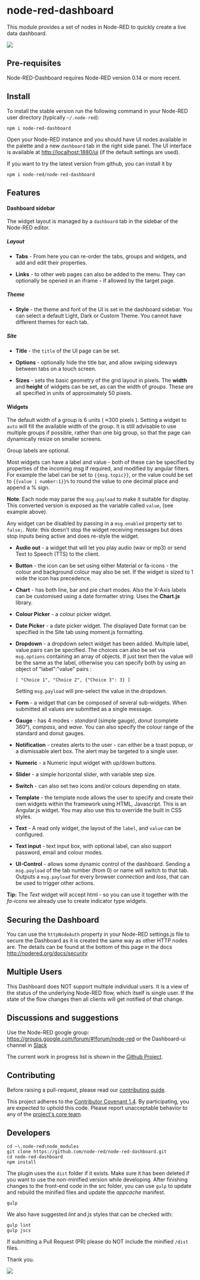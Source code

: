 # node-red-dashboard

This module provides a set of nodes in Node-RED to quickly create a live data
dashboard.

<img src="http://nodered.org/images/dashboarde.png"/>

## Pre-requisites

Node-RED-Dashboard requires Node-RED version 0.14 or more recent.

## Install

To install the stable version run the following command in your Node-RED user directory (typically `~/.node-red`):

    npm i node-red-dashboard

Open your Node-RED instance and you should have UI nodes available in the palette and a new `dashboard` tab in the
right side panel. The UI interface is available at <http://localhost:1880/ui> (if the default settings are used).

If you want to try the latest version from github, you can install it by

    npm i node-red/node-red-dashboard


## Features

#### Dashboard sidebar

The widget layout is managed by a `dashboard` tab in the sidebar of the Node-RED editor.

##### Layout

 - **Tabs** - From here you can re-order the tabs, groups and widgets, and add and edit their properties.

 - **Links** - to other web pages can also be added to the menu. They can optionally be opened in an iframe - if allowed by the target page.

##### Theme

 - **Style** - the theme and font of the UI is set in the dashboard sidebar. You can select a default Light, Dark or Custom Theme.
 You cannot have different themes for each tab.

##### Site

 - **Title** - the `title` of the UI page can be set.

 - **Options** - optionally hide the title bar, and allow swiping sideways between tabs on a touch screen.

 - **Sizes** - sets the basic geometry of the grid layout in pixels. The **width** and **height** of widgets can be set, as can the width of *groups*. These are all specified in units of approximately 50 pixels.

#### Widgets

The default width of a group is 6 units ( &approx;300 pixels ). Setting a widget to `auto` will fill the available
width of the group. It is still advisable to use multiple groups if possible, rather than one big group, so that the page can dynamically resize on smaller screens.

Group labels are optional.

Most widgets can have a label and value - both of these can be specified by properties of the incoming msg if required, and modified by angular filters. For example the label can be set to `{{msg.topic}}`, or the value could be set to `{{value | number:1}}%` to round the value to one decimal place and append a % sign.

**Note**: Each node may parse the `msg.payload` to make it suitable for display. This converted version is exposed as the variable called `value`, (see example above).  

Any widget can be disabled by passing in a `msg.enabled` property set to `false;`. *Note:* this doesn't stop the widget receiving messages but does stop inputs being active and does re-style the widget.

  - **Audio out** - a widget that will let you play audio (wav or mp3) or send Text to Speech (TTS) to the client.
  - **Button** - the icon can be set using either Material or fa-icons - the colour and background colour may also be set. If the widget is sized to 1 wide the icon has precedence.
  - **Chart** - has both line, bar and pie chart modes. Also the X-Axis labels can be customised using a date formatter string. Uses the **Chart.js** library.
  - **Colour Picker** - a colour picker widget.
  - **Date Picker** - a date picker widget. The displayed Date format can be specified in the Site tab using moment.js formatting.
  - **Dropdown** - a dropdown select widget has been added. Multiple label, value pairs can be specified. The choices can also be set via `msg.options` containing an array of objects. If just text then the value will be the same as the label, otherwise you can specify both by using an object of "label":"value" pairs :

        [ "Choice 1", "Choice 2", {"Choice 3": 3} ]

     Setting `msg.payload` will pre-select the value in the dropdown.
  - **Form** - a widget that can be composed of several sub-widgets. When submitted all values are submitted as a single message.
  - **Gauge** - has 4 modes - *standard* (simple gauge), *donut* (complete 360&deg;), *compass*, and *wave*. You can also specify the colour range of the standard and donut gauges.
  - **Notification** - creates alerts to the user - can either be a toast popup, or a dismissable alert box. The alert may be targeted to a single user.
  - **Numeric** - a Numeric input widget with up/down buttons.
  - **Slider** - a simple horizontal slider, with variable step size.
  - **Switch** - can also set two icons and/or colours depending on state.
  - **Template** - the template node allows the user to specify and create their own widgets within the framework using HTML, Javascript. This is an Angular.js widget. You may also use this to override the built in CSS styles.
  - **Text** - A read only widget, the layout of the `label`, and `value` can be configured.
  - **Text input** - text input box, with optional label, can also support password, email and colour modes.
  - **UI-Control** - allows some dynamic control of the dashboard. Sending a `msg.payload` of the tab number (from 0) or name will switch to that tab. Outputs a `msg.payload` for every browser *connection* and *loss*, that can be used to trigger other actions.

**Tip:** The *Text* widget will accept html - so you can use it together with the *fa-icons* we
already use to create indicator type widgets.

## Securing the Dashboard

You can use the `httpNodeAuth` property in your Node-RED settings.js file to secure the Dashboard as it is
created the same way as other HTTP nodes are. The details can be found at the bottom of this page in the
docs <http://nodered.org/docs/security>

## Multiple Users

This Dashboard does NOT support multiple individual users. It is a view of the status of the underlying
Node-RED flow, which itself is single user. If the state of the flow changes then all clients will get
notified of that change.

## Discussions and suggestions

Use the Node-RED google group: <https://groups.google.com/forum/#!forum/node-red>
or the Dashboard-ui channel in <a href="http://nodered.org/slack/">Slack</a>

The current work in progress list is shown in the
<a href="https://github.com/node-red/node-red-dashboard/projects/1" target="_blank"> Github Project</a>.

## Contributing

Before raising a pull-request, please read our
[contributing guide](https://github.com/node-red/node-red-dashboard/blob/master/CONTRIBUTING.md).

This project adheres to the [Contributor Covenant 1.4](http://contributor-covenant.org/version/1/4/).
By participating, you are expected to uphold this code. Please report unacceptable
behavior to any of the [project's core team](https://github.com/orgs/node-red/teams/core).

## Developers

```
cd ~\.node-red\node_modules
git clone https://github.com/node-red/node-red-dashboard.git
cd node-red-dashboard
npm install
```
The plugin uses the ```dist``` folder if it exists. Make sure it has been deleted if you want to use the non-minified version while developing.
After finishing changes to the front-end code in the src folder, you can use ```gulp``` to update and rebuild the minified files and update the *appcache* manifest.

    gulp

We also have suggested *lint* and *js* styles that can be checked with:

    gulp lint
    gulp jscs

If submitting a Pull Request (PR) please do NOT include the minified `/dist` files.

Thank you.

<img src="http://nodered.org/images/dashboardl.png"/>
